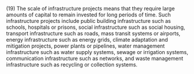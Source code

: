 (19) The scale of infrastructure projects means that they require large amounts of capital to remain invested for long periods of time. Such infrastructure projects include public building infrastructure such as schools, hospitals or prisons, social infrastructure such as social housing, transport infrastructure such as roads, mass transit systems or airports, energy infrastructure such as energy grids, climate adaptation and mitigation projects, power plants or pipelines, water management infrastructure such as water supply systems, sewage or irrigation systems, communication infrastructure such as networks, and waste management infrastructure such as recycling or collection systems.